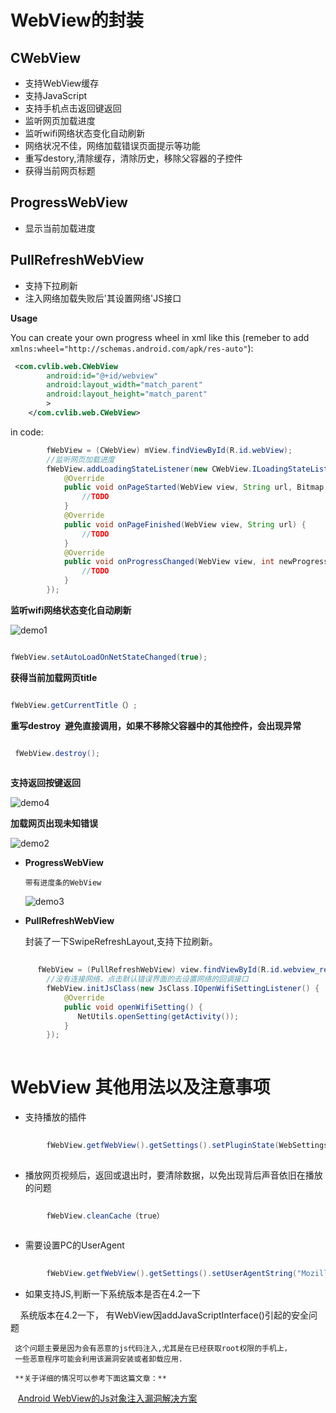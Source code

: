 # WebView的封装


## CWebView  
* 支持WebView缓存 
* 支持JavaScript  
* 支持手机点击返回键返回          
* 监听网页加载进度            
* 监听wifi网络状态变化自动刷新           
* 网络状况不佳，网络加载错误页面提示等功能           
* 重写destory,清除缓存，清除历史，移除父容器的子控件           
* 获得当前网页标题 
         
    
## ProgressWebView  

* 显示当前加载进度  
    
    
## PullRefreshWebView  

* 支持下拉刷新  
* 注入网络加载失败后'其设置网络'JS接口  
    
    
 **Usage**

You can create your own progress wheel in xml like this (remeber to add ```xmlns:wheel="http://schemas.android.com/apk/res-auto"```):

```xml
 <com.cvlib.web.CWebView
        android:id="@+id/webview"
        android:layout_width="match_parent"
        android:layout_height="match_parent"
        >
    </com.cvlib.web.CWebView>
```

in code:

```Java
        fWebView = (CWebView) mView.findViewById(R.id.webView);
        //监听网页加载进度
        fWebView.addLoadingStateListener(new CWebView.ILoadingStateListener() {
            @Override
            public void onPageStarted(WebView view, String url, Bitmap favicon) {
                //TODO
            }
            @Override
            public void onPageFinished(WebView view, String url) {
                //TODO
            }
            @Override
            public void onProgressChanged(WebView view, int newProgress) {
                //TODO
            }
        });
```
**监听wifi网络状态变化自动刷新**  


![demo1](https://raw.githubusercontent.com/Callanna/CustomView/master/art/demo1.gif)  
 
 
```Java

fWebView.setAutoLoadOnNetStateChanged(true);

```


**获得当前加载网页title**  
 
```Java

fWebView.getCurrentTitle（）;

```

**重写destroy  避免直接调用，如果不移除父容器中的其他控件，会出现异常**  

```Java

 fWebView.destroy();
 
 ```
 
**支持返回按键返回**  


 ![demo4](https://raw.githubusercontent.com/Callanna/CustomView/master/art/demo4.gif)  
 
 
**加载网页出现未知错误**  


 ![demo2](https://raw.githubusercontent.com/Callanna/CustomView/master/art/demo2.gif)  
 
 
* **ProgressWebView**   

      带有进度条的WebView  
      
     ![demo3](https://raw.githubusercontent.com/Callanna/CustomView/master/art/demo3.gif)  
     
* **PullRefreshWebView**    

     封装了一下SwipeRefreshLayout,支持下拉刷新。    
      
```Java 
     
      fWebView = (PullRefreshWebView) view.findViewById(R.id.webview_recipe);
        //没有连接网络，点击默认错误界面的去设置网络的回调接口
        fWebView.initJsClass(new JsClass.IOpenWifiSettingListener() {
            @Override
            public void openWifiSetting() {
               NetUtils.openSetting(getActivity());
            }
        });
        
```
 
# WebView 其他用法以及注意事项
  
* 支持播放的插件
  
```Java 
    
        fWebView.getfWebView().getSettings().setPluginState(WebSettings.PluginState.ON);
          
```
* 播放网页视频后，返回或退出时，要清除数据，以免出现背后声音依旧在播放的问题
  
  
```Java 
    
        fWebView.cleanCache（true） 
        
```
* 需要设置PC的UserAgent
  
  
```Java 
    
        fWebView.getfWebView().getSettings().setUserAgentString("Mozilla/5.0 (X11; Linux x86_64) AppleWebKit/537.36 (KHTML, like Gecko) Chrome/48.0.2564.97 Safari/537.36");             
```
* 如果支持JS,判断一下系统版本是否在4.2一下
   
     系统版本在4.2一下， 有WebView因addJavaScriptInterface()引起的安全问题  
     
     这个问题主要是因为会有恶意的js代码注入,尤其是在已经获取root权限的手机上，  
     一些恶意程序可能会利用该漏洞安装或者卸载应用.  
     
     **关于详细的情况可以参考下面这篇文章：**

    [Android WebView的Js对象注入漏洞解决方案](http://blog.csdn.net/leehong2005/article/details/11808557)
 

